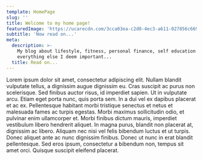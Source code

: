 ```yaml
---
template: HomePage
slug: ''
title: Welcome to my home page!
featuredImage: 'https://ucarecdn.com/3cca03ea-c2d0-4ec3-a611-027856c66978/'
subtitle: 'Now read on...'
meta:
  description: >-
    My blog about lifestyle, fitness, personal finance, self education and
    everything else I deem important...
  title: Read on...
---
```

Lorem ipsum dolor sit amet, consectetur adipiscing elit. Nullam blandit vulputate tellus, a dignissim augue dignissim eu. Cras suscipit ac purus non scelerisque. Sed finibus auctor risus, id imperdiet sapien. Ut in vulputate arcu. Etiam eget porta nunc, quis porta sem. In a dui vel ex dapibus placerat et ac ex. Pellentesque habitant morbi tristique senectus et netus et malesuada fames ac turpis egestas. Morbi maximus sollicitudin odio, et pulvinar enim ullamcorper et. Morbi finibus dictum mauris, imperdiet vestibulum libero hendrerit aliquet. In magna purus, blandit non placerat at, dignissim ac libero. Aliquam nec nisi vel felis bibendum luctus et ut turpis. Donec aliquet ante ac nunc dignissim finibus. Donec ut nunc in erat blandit pellentesque. Sed eros ipsum, consectetur a bibendum non, tempus sit amet orci. Quisque suscipit eleifend placerat.
